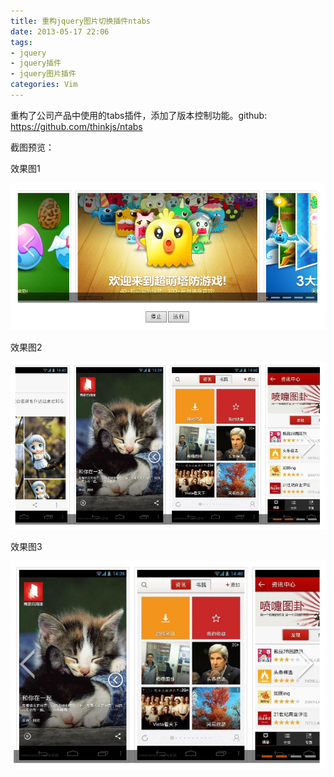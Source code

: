 ```yaml
---
title: 重构jquery图片切换插件ntabs
date: 2013-05-17 22:06
tags:
- jquery
- jquery插件
- jquery图片插件
categories: Vim
---
```


重构了公司产品中使用的tabs插件，添加了版本控制功能。github: https://github.com/thinkjs/ntabs

截图预览：

效果图1

![](/img/201305/ntabs_screen1.png)

效果图2

![](/img/201305/ntabs_screen2.png)

效果图3

![](/img/201305/ntabs_screen3.png)
